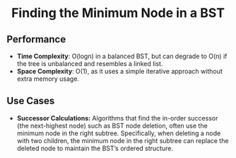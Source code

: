 <h1 align="center">Finding the Minimum Node in a BST</h1>

## Performance
- **Time Complexity**: O(logn) in a balanced BST, but can degrade to O(n) if the tree is unbalanced and resembles a linked list.
- **Space Complexity**: O(1), as it uses a simple iterative approach without extra memory usage.

## Use Cases
- **Successor Calculations:** Algorithms that find the in-order successor (the next-highest node) such as BST node deletion, often use the minimum node in the right subtree. Specifically, when deleting a node with two children, the minimum node in the right subtree can replace the deleted node to maintain the BST’s ordered structure.
